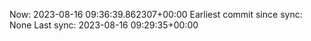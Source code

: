 Now: 2023-08-16 09:36:39.862307+00:00 Earliest commit since sync: None Last sync: 2023-08-16 09:29:35+00:00
